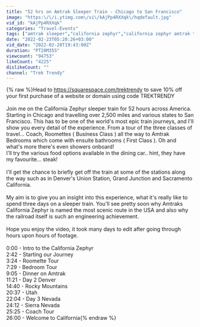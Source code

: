 ```yaml
---
title: "52 hrs on Amtrak Sleeper Train - Chicago to San Francisco"
image: "https:\/\/i.ytimg.com\/vi\/kAjPp4RXXqk\/hqdefault.jpg"
vid_id: "kAjPp4RXXqk"
categories: "Travel-Events"
tags: ["amtrak sleeper","california zephyr","california zephyr amtrak train"]
date: "2022-02-23T05:20:26+03:00"
vid_date: "2022-02-20T19:43:00Z"
duration: "PT28M35S"
viewcount: "94753"
likeCount: "4225"
dislikeCount: ""
channel: "Trek Trendy"
---
```

{% raw %}Head to <a rel="nofollow" target="blank" href="https://squarespace.com/trektrendy">https://squarespace.com/trektrendy</a> to save 10% off your first purchase of a website or domain using code TREKTRENDY<br /><br />Join me on the California Zephyr sleeper train for 52 hours across America. Starting in Chicago and travelling over 2,500 miles and various states to San Francisco. This has to be one of the world's most epic train journeys, and I'll show you every detail of the experience. From a tour of the three classes of travel... Coach, Roomettes ( Business Class ) all the way to Amtrak Bedrooms which come with ensuite bathrooms ( First Class ). Oh and what's more there's even showers onboard!<br />I'll try the various food options available in the dining car.. hint, they have my favourite... steak! <br /><br />I'll get the chance to briefly get off the train at some of the stations along the way such as in Denver's Union Station, Grand Junction and Sacramento California. <br /><br />My aim is to give you an insight into this experience, what it's really like to spend three days on a sleeper train. You'll see pretty soon why Amtraks California Zephyr is named the most scenic route in the USA and also why the railroad itself is such an engineering achievement. <br /><br />Hope you enjoy the video, it took many days to edit after going through hours upon hours of footage.<br /><br />0:00 - Intro to the California Zephyr<br />2:42 - Starting our Journey<br />3:24 - Roomette Tour<br />7:29 - Bedroom Tour<br />9:05 - Dinner on Amtrak<br />11:21 - Day 2 Denver<br />14:40 - Rocky Mountains  <br />20:37 - Utah<br />22:04 - Day 3 Nevada <br />24:12 - Sierra Nevada<br />25:25 - Coach Tour<br />26:00 - Welcome to California{% endraw %}
